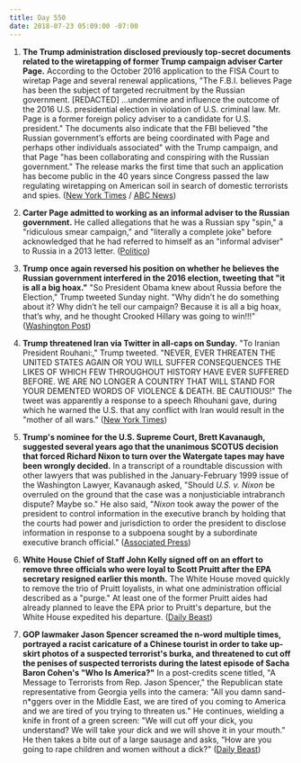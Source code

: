 ```yaml
---
title: Day 550
date: 2018-07-23 05:09:00 -07:00
---
```


1. **The Trump administration disclosed previously top-secret documents related to the wiretapping of former Trump campaign adviser Carter Page.** According to the October 2016 application to the FISA Court to wiretap Page and several renewal applications, "The F.B.I. believes Page has been the subject of targeted recruitment by the Russian government. \[REDACTED\] ...undermine and influence the outcome of the 2016 U.S. presidential election in violation of U.S. criminal law. Mr. Page is a former foreign policy adviser to a candidate for U.S. president." The documents also indicate that the FBI believed "the Russian government’s efforts are being coordinated with Page and perhaps other individuals associated" with the Trump campaign, and that Page "has been collaborating and conspiring with the Russian government." The release marks the first time that such an application has become public in the 40 years since Congress passed the law regulating wiretapping on American soil in search of domestic terrorists and spies. ([New York Times](https://www.nytimes.com/2018/07/21/us/politics/carter-page-fisa.html) / [ABC News](https://abcnews.go.com/Politics/fbi-believed-trump-campaign-aide-carter-page-recruited/story?id=56737033))

2. **Carter Page admitted to working as an informal adviser to the Russian government.** He called allegations that he was a Russian spy "spin," a "ridiculous smear campaign," and "literally a complete joke" before acknowledged that he had referred to himself as an "informal adviser" to Russia in a 2013 letter. ([Politico](https://www.politico.com/story/2018/07/22/carter-page-acknowledges-working-as-informal-adviser-to-russia-735559))

3. **Trump once again reversed his position on whether he believes the Russian government interfered in the 2016 election, tweeting that "it is all a big hoax."** "So President Obama knew about Russia before the Election," Trump tweeted Sunday night. "Why didn’t he do something about it? Why didn’t he tell our campaign? Because it is all a big hoax, that’s why, and he thought Crooked Hillary was going to win!!!" ([Washington Post](https://www.washingtonpost.com/politics/trump-again-reverses-course-on-russian-interference-calls-it-all-a-big-hoax/2018/07/22/c8321528-8e13-11e8-b769-e3fff17f0689_story.html?utm_term=.d286c6f24f06))

4. **Trump threatened Iran via Twitter in all-caps on Sunday.** "To Iranian President Rouhani:," Trump tweeted. "NEVER, EVER THREATEN THE UNITED STATES AGAIN OR YOU WILL SUFFER CONSEQUENCES THE LIKES OF WHICH FEW THROUGHOUT HISTORY HAVE EVER SUFFERED BEFORE. WE ARE NO LONGER A COUNTRY THAT WILL STAND FOR YOUR DEMENTED WORDS OF VIOLENCE & DEATH. BE CAUTIOUS!" The tweet was apparently a response to a speech Rhouhani gave, during which he warned the U.S. that any conflict with Iran would result in the "mother of all wars." ([New York Times](https://www.nytimes.com/2018/07/22/world/middleeast/trump-threatens-iran-twitter.html))

5. **Trump's nominee for the U.S. Supreme Court, Brett Kavanaugh, suggested several years ago that the unanimous SCOTUS decision that forced Richard Nixon to turn over the Watergate tapes may have been wrongly decided.** In a transcript of a roundtable discussion with other lawyers that was published in the January-February 1999 issue of the Washington Lawyer, Kavanaugh asked, "Should *U.S. v. Nixon* be overruled on the ground that the case was a nonjusticiable intrabranch dispute? Maybe so." He also said, "*Nixon* took away the power of the president to control information in the executive branch by holding that the courts had power and jurisdiction to order the president to disclose information in response to a subpoena sought by a subordinate executive branch official." ([Associated Press](https://www.apnews.com/3ea406469d344dd8b2527aed92da6365/High-court-nominee-gets-started-answering-questions))

6. **White House Chief of Staff John Kelly signed off on an effort to remove three officials who were loyal to Scott Pruitt after the EPA secretary resigned earlier this month.** The White House moved quickly to remove the trio of Pruitt loyalists, in what one administration official described as a "purge." At least one of the former Pruitt aides had already planned to leave the EPA prior to Pruitt's departure, but the White House expedited his departure. ([Daily Beast](https://www.thedailybeast.com/john-kelly-signed-off-on-a-purge-of-scott-pruitt-loyalists-from-epa))

7. **GOP lawmaker Jason Spencer screamed the n-word multiple times, portrayed a racist caricature of a Chinese tourist in order to take up-skirt photos of a suspected terrorist's burka, and threatened to cut off the penises of suspected terrorists during the latest episode of Sacha Baron Cohen's "Who Is America?"** In a post-credits scene titled, "A Message to Terrorists from Rep. Jason Spencer," the Republican state representative from Georgia yells into the camera: "All you damn sand-n\*ggers over in the Middle East, we are tired of you coming to America and we are tired of you trying to threaten us." He continues, wielding a knife in front of a green screen: "We will cut off your dick, you understand? We will take your dick and we will shove it in your mouth." He then takes a bite out of a large sausage and asks, “How are you going to rape children and women without a dick?" ([Daily Beast](https://www.thedailybeast.com/gop-lawmaker-jason-spencer-strips-screams-n-word-on-sacha-baron-cohens-who-is-america))
